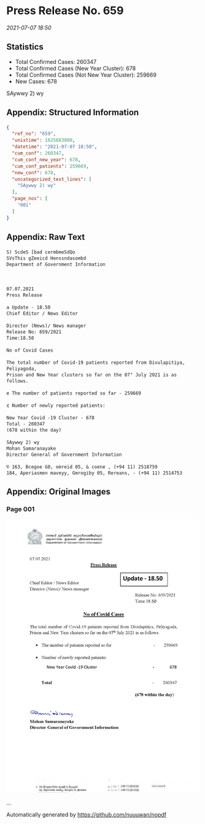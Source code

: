 
# Press Release No. 659
*2021-07-07 18:50*
## Statistics
* Total Confirmed Cases: 260347
* Total Confirmed Cases (New Year Cluster): 678
* Total Confirmed Cases (Not New Year Cluster): 259669
* New Cases: 678


SAywwy 2) wy

## Appendix: Structured Information
```json
{
  "ref_no": "659",
  "unixtime": 1625683800,
  "datetime": "2021-07-07 18:50",
  "cum_conf": 260347,
  "cum_conf_new_year": 678,
  "cum_conf_patients": 259669,
  "new_conf": 678,
  "uncategorized_text_lines": [
    "SAywwy 2) wy"
  ],
  "page_nos": [
    "001"
  ]
}
```

## Appendix: Raw Text
```text
S) ScdeS [bad cermbmeSdQo
SVsThis gZeeicd Henssndasombd
Department of Government Information

 

07.07.2021
Press Release

a Update - 18.50
Chief Editor / News Editor

Director (News)/ News manager
Release No: 659/2021
Time:18.50

No of Covid Cases

The total number of Covid-19 patients reported from Divulapitiya, Peliyagoda,
Prison and New Year clusters so far on the 07" July 2021 is as follows.

e The number of patients reported so far - 259669

¢ Number of newly reported patients:

New Year Covid -19 Cluster - 678
Total - 260347
(678 within the day)

SAywwy 2) wy
Mohan Samaranayake
Director General of Government Information

© 163, Bcegoe G0, omreid 05, & coene , (+94 11) 2518759
184, Aperiasmen maveyy, Gmrogiby 05, Rereans, - (+94 11) 2514753

```

## Appendix: Original Images

### Page 001

![page_no](https://raw.githubusercontent.com/nuuuwan/nopdf_data/main/nopdf.dgigovlk.ref659.page001.jpeg)
        

...

Automatically generated by https://github.com/nuuuwan/nopdf

    
    